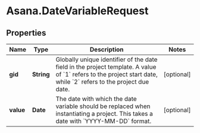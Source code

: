 # Asana.DateVariableRequest

## Properties
Name | Type | Description | Notes
------------ | ------------- | ------------- | -------------
**gid** | **String** | Globally unique identifier of the date field in the project template. A value of &#x60;1&#x60; refers to the project start date, while &#x60;2&#x60; refers to the project due date. | [optional] 
**value** | **Date** | The date with which the date variable should be replaced when instantiating a project. This takes a date with &#x60;YYYY-MM-DD&#x60; format. | [optional] 
